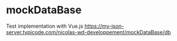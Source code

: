 # mockDataBase
Test implementation with Vue.js
https://my-json-server.typicode.com/nicolas-wd-developpement/mockDataBase/db
